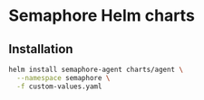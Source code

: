 # Semaphore Helm charts

## Installation

```bash
helm install semaphore-agent charts/agent \
  --namespace semaphore \
  -f custom-values.yaml
```
